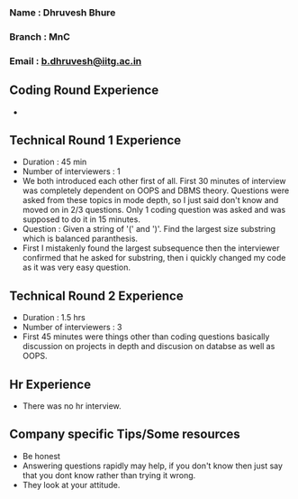 ### Name : Dhruvesh Bhure 
### Branch : MnC
### Email : b.dhruvesh@iitg.ac.in

## Coding Round Experience
- 

## Technical Round 1 Experience
- Duration : 45 min
- Number of interviewers : 1
- We both introduced each other first of all. First 30 minutes of interview was completely dependent on OOPS and DBMS theory. Questions were asked from these topics in mode depth, so I just said don't know and moved on in 2/3 questions. Only 1 coding question was asked and was supposed to do it in 15 minutes.
- Question : Given a string of '(' and ')'. Find the largest size substring which is balanced paranthesis.
- First I mistakenly found the largest subsequence then the interviewer confirmed that he asked for substring, then i quickly changed my code as it was very easy question.

## Technical Round 2 Experience
- Duration : 1.5 hrs
- Number of interviewers : 3
- First 45 minutes were things other than coding questions basically discussion on projects in depth and discusion on databse as well as OOPS. 

## Hr Experience
- There was no hr interview.

## Company specific Tips/Some resources
- Be honest 
- Answering questions rapidly may help, if you don't know then just say that you dont know rather than trying it wrong.
- They look at your attitude. 
